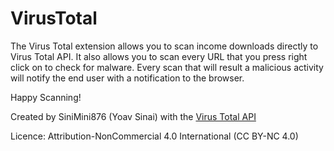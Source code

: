 # VirusTotal

The Virus Total extension allows you to scan income downloads directly to Virus Total API.
It also allows you to scan every URL that you press right click on to check for malware.
Every scan that will result a malicious activity will notify the end user with a notification to the browser.

Happy Scanning!


Created by SiniMini876 (Yoav Sinai) with the [Virus Total API](https://virustotal.com)


Licence: Attribution-NonCommercial 4.0 International (CC BY-NC 4.0)
